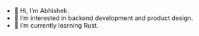 - 👋 Hi, I’m Abhishek. 
- 👀 I’m interested in backend development and product design.
- 🌱 I’m currently learning Rust.

<!---
abhisheknambiar98/abhisheknambiar98 is a ✨ special ✨ repository because its `README.md` (this file) appears on your GitHub profile.
You can click the Preview link to take a look at your changes.
--->
